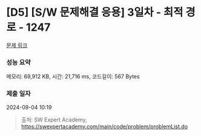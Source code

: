 # [D5] [S/W 문제해결 응용] 3일차 - 최적 경로 - 1247 

[문제 링크](https://swexpertacademy.com/main/code/problem/problemDetail.do?contestProbId=AV15OZ4qAPICFAYD) 

### 성능 요약

메모리: 69,912 KB, 시간: 21,716 ms, 코드길이: 567 Bytes

### 제출 일자

2024-09-04 10:19



> 출처: SW Expert Academy, https://swexpertacademy.com/main/code/problem/problemList.do